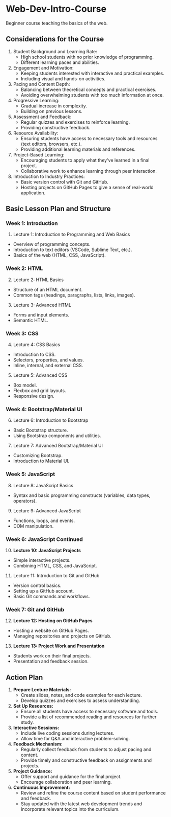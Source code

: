 # Web-Dev-Intro-Course
Beginner course teaching the basics of the web.



## **Considerations for the Course**

1. Student Background and Learning Rate:
    * High school students with no prior knowledge of programming.
    * Different learning paces and abilities.
2. Engagement and Motivation:
    * Keeping students interested with interactive and practical examples.
    * Including visual and hands-on activities.
3. Pacing and Content Depth:
    * Balancing between theoretical concepts and practical exercises.
    * Avoiding overwhelming students with too much information at once.
4. Progressive Learning:
    * Gradual increase in complexity.
    * Building on previous lessons.
5. Assessment and Feedback:
    * Regular quizzes and exercises to reinforce learning.
    * Providing constructive feedback.
6. Resource Availability:
    * Ensuring students have access to necessary tools and resources (text editors, browsers, etc.).
    * Providing additional learning materials and references.
7. Project-Based Learning:
    * Encouraging students to apply what they've learned in a final project.
    * Collaborative work to enhance learning through peer interaction.
8. Introduction to Industry Practices:
    * Basic version control with Git and GitHub.
    * Hosting projects on GitHub Pages to give a sense of real-world application.



## **Basic Lesson Plan and Structure**

### Week 1: Introduction
1. Lecture 1: Introduction to Programming and Web Basics
* Overview of programming concepts.
* Introduction to text editors (VSCode, Sublime Text, etc.).
* Basics of the web (HTML, CSS, JavaScript).


### Week 2: HTML 
2. Lecture 2: HTML Basics
* Structure of an HTML document.
* Common tags (headings, paragraphs, lists, links, images).
3. Lecture 3: Advanced HTML
* Forms and input elements.
* Semantic HTML.


### Week 3: CSS
4. Lecture 4: CSS Basics
* Introduction to CSS.
* Selectors, properties, and values.
* Inline, internal, and external CSS.
5. Lecture 5: Advanced CSS
* Box model.
* Flexbox and grid layouts.
* Responsive design.


### Week 4: Bootstrap/Material UI
6. Lecture 6: Introduction to Bootstrap
* Basic Bootstrap structure.
* Using Bootstrap components and utilities.
7. Lecture 7: Advanced Bootstrap/Material UI
* Customizing Bootstrap.
* Introduction to Material UI.


### Week 5: JavaScript
8. Lecture 8: JavaScript Basics
* Syntax and basic programming constructs (variables, data types, operators).
9. Lecture 9: Advanced JavaScript
* Functions, loops, and events.
* DOM manipulation.


### Week 6: JavaScript Continued
10. **Lecture 10: JavaScript Projects** 
* Simple interactive projects.
* Combining HTML, CSS, and JavaScript.
11. Lecture 11: Introduction to Git and GitHub
* Version control basics.
* Setting up a GitHub account.
* Basic Git commands and workflows.


### Week 7: Git and GitHub
12. **Lecture 12: Hosting on GitHub Pages**
* Hosting a website on GitHub Pages.
* Managing repositories and projects on GitHub.
13. **Lecture 13: Project Work and Presentation**
* Students work on their final projects.
* Presentation and feedback session.



## **Action Plan**

1. **Prepare Lecture Materials:**
    * Create slides, notes, and code examples for each lecture.
    * Develop quizzes and exercises to assess understanding.
2. **Set Up Resources:**
    * Ensure all students have access to necessary software and tools.
    * Provide a list of recommended reading and resources for further study.
3. **Interactive Sessions:**
    * Include live coding sessions during lectures.
    * Allow time for Q&A and interactive problem-solving.
4. **Feedback Mechanism:**
    * Regularly collect feedback from students to adjust pacing and content.
    * Provide timely and constructive feedback on assignments and projects.
5. **Project Guidance:**
    * Offer support and guidance for the final project.
    * Encourage collaboration and peer learning.
6. **Continuous Improvement:**
    * Review and refine the course content based on student performance and feedback.
    * Stay updated with the latest web development trends and incorporate relevant topics into the curriculum.

